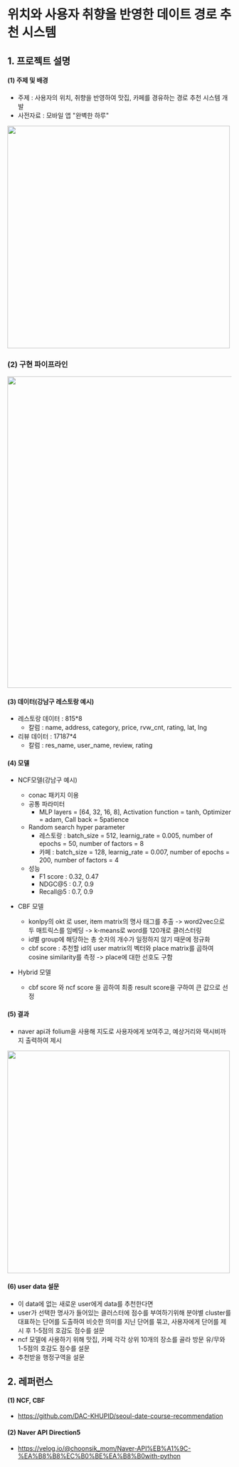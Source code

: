 # 위치와 사용자 취향을 반영한 데이트 경로 추천 시스템

## 1. 프로젝트 설명

#### (1) 주제 및 배경
- 주제 : 사용자의 위치, 취향을 반영하여 맛집, 카페를 경유하는 경로 추천 시스템 개발
- 사전자료 : 모바일 앱 "완벽한 하루"
<img width = "500" src="https://user-images.githubusercontent.com/102526342/222643233-05edbdee-350c-4b15-8480-ff731b39a6ff.png">

### (2) 구현 파이프라인

<img width = "700" src="https://user-images.githubusercontent.com/102526342/222798326-7024694a-aee2-4522-9829-9bc8a20e176e.png">


#### (3) 데이터(강남구 레스토랑 예시)
- 레스토랑 데이터 : 815*8
    - 칼럼 : name, address, category, price, rvw_cnt, rating, lat, lng
- 리뷰 데이터 : 17187*4
    - 칼럼 : res_name, user_name, review, rating
#### (4) 모델
- NCF모델(강남구 예시)
    - conac 패키지 이용
    - 공통 파라미터
        - MLP layers = [64, 32, 16, 8], Activation function = tanh, Optimizer = adam, Call back  = 5patience
    - Random search hyper parameter
        - 레스토랑 : batch_size =  512, learnig_rate = 0.005, number of epochs = 50, number of factors = 8
        - 카페 : batch_size =  128, learnig_rate = 0.007, number of epochs = 200, number of factors = 4      
    - 성능
        - F1 score : 0.32, 0.47
        - NDGC@5 : 0.7, 0.9
        - Recall@5 : 0.7, 0.9

- CBF 모델
    - konlpy의 okt 로 user, item matrix의 명사 태그를 추출 -> word2vec으로 두 매트릭스를 임베딩 -> k-means로 word를 120개로 클러스터링
    - id별 group에 해당하는 총 숫자의 개수가 일정하지 않기 때문에 정규화
    - cbf score : 추천할 id의 user matrix의 벡터와 place matrix를 곱하여 cosine similarity를 측정 -> place에 대한 선호도 구함

- Hybrid 모델 
    - cbf score 와 ncf score 을 곱하여 최종 result score을 구하여 큰 값으로 선정
 
 #### (5) 결과
 - naver api과 folium을 사용해 지도로 사용자에게 보여주고, 예상거리와 택시비까지 출력하여 제시
 
<img width = "500" src="https://user-images.githubusercontent.com/102526342/222643047-6b34f098-3ea7-453b-8dfc-c93e35247fd5.png">

 #### (6) user data 설문
 - 이 data에 없는 새로운 user에게 data를 추천한다면
 - user가 선택한 명사가 들어있는 클러스터에 점수를 부여하기위해 분야별 cluster를 대표하는 단어를 도출하여 비슷한 의미를 지닌 단어를 묶고, 사용자에게 단어를 제시 후 1-5점의 호감도 점수를 설문
 - ncf 모델에 사용하기 위해 맛집, 카페 각각 상위 10개의 장소를 골라 방문 유/무와 1-5점의 호감도 점수를 설문
 - 추천받을 행정구역을 설문
 

## 2. 레퍼런스
#### (1) NCF, CBF
- https://github.com/DAC-KHUPID/seoul-date-course-recommendation
#### (2) Naver API Direction5
- https://velog.io/@choonsik_mom/Naver-API%EB%A1%9C-%EA%B8%B8%EC%B0%BE%EA%B8%B0with-python
